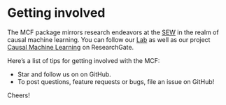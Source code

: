 # Getting involved

The MCF package mirrors research endeavors at the [SEW](https://sew.unisg.ch/en/empirische-wirtschaftsforschung) in the realm of causal machine learning. You can follow our [Lab](https://www.researchgate.net/lab/Michael-Lechner-Lab) as well as our project [Causal Machine Learning](https://www.researchgate.net/project/Causal-Machine-Learning) on ResearchGate. 

Here’s a list of tips for getting involved with the MCF:

* Star and follow us on on GitHub.
* To post questions, feature requests or bugs, file an issue on GitHub!

Cheers!
